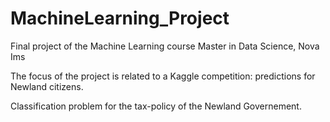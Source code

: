 # MachineLearning_Project

Final project of the Machine Learning course
Master in Data Science, Nova Ims

The focus of the project is related to a Kaggle competition: predictions for Newland citizens.

Classification problem for the tax-policy of the Newland Governement.
